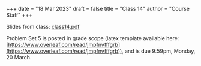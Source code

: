 +++
date = "18 Mar 2023"
draft = false
title = "Class 14"
author = "Course Staff"
+++

Slides from class: [class14.pdf](https://www.dropbox.com/s/123gfvltu504te9/class14.pdf?dl=0)

Problem Set 5 is posted in grade scope (latex template available here: [https://www.overleaf.com/read/jmpfnvfffgrb](https://www.overleaf.com/read/jmpfnvfffgrb)), and is due 9:59pm, Monday, 20 March.
